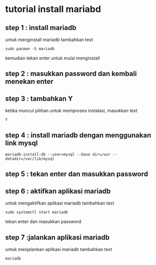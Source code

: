 # tutorial install mariabd

## step 1 : install mariadb
untuk menginstall mariadb tambahkan text
```
sudo pacman -S mariadb
```
kemudian tekan enter untuk mulai menginstall
## step 2 : masukkan password dan kembali menekan enter

## step 3 : tambahkan Y
ketika muncul pilihan untuk memproses instalasi, masukkan text 
```
Y
```
## step 4 : install mariadb dengan menggunakan link mysql
```
mariadb-install-db --user=mysql --base dir=/usr --datadir=/var/lib/mysql
```
## step 5 : tekan enter dan masukkan password
## step 6 : aktifkan aplikasi mariadb
untuk mengaktifkan aplikasi mariadb tambahkan text 
```
sudo systemctl start mariadb
```
tekan enter dan masukkan password
## step 7 :jalankan aplikasi mariadb
untuk menjalankan aplikasi mariadb tambahkan text 
```
mariadb
```
